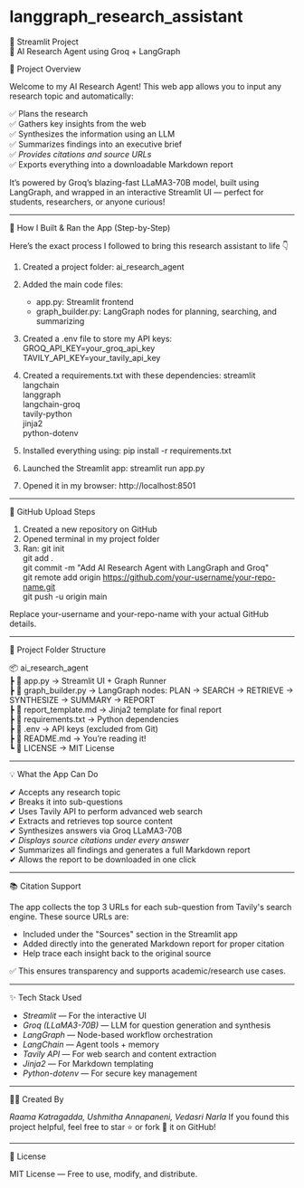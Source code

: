 # langgraph_research_assistant

🧠 Streamlit Project  
📄 AI Research Agent using Groq + LangGraph

📌 Project Overview

Welcome to my AI Research Agent! This web app allows you to input any research topic and automatically:

✅ Plans the research  
✅ Gathers key insights from the web  
✅ Synthesizes the information using an LLM  
✅ Summarizes findings into an executive brief  
✅ *Provides citations and source URLs*  
✅ Exports everything into a downloadable Markdown report

It’s powered by Groq’s blazing-fast LLaMA3-70B model, built using LangGraph, and wrapped in an interactive Streamlit UI — perfect for students, researchers, or anyone curious!

---

🚀 How I Built & Ran the App (Step-by-Step)

Here’s the exact process I followed to bring this research assistant to life 👇

1. Created a project folder: ai_research_agent

2. Added the main code files:
    - app.py: Streamlit frontend
    - graph_builder.py: LangGraph nodes for planning, searching, and summarizing

3. Created a .env file to store my API keys:
   GROQ_API_KEY=your_groq_api_key  
   TAVILY_API_KEY=your_tavily_api_key

4. Created a requirements.txt with these dependencies:
   streamlit  
   langchain  
   langgraph  
   langchain-groq  
   tavily-python  
   jinja2  
   python-dotenv

5. Installed everything using:
   pip install -r requirements.txt

6. Launched the Streamlit app:
   streamlit run app.py

7. Opened it in my browser:
   http://localhost:8501

---

🔁 GitHub Upload Steps

1. Created a new repository on GitHub
2. Opened terminal in my project folder
3. Ran:
   git init  
   git add .  
   git commit -m "Add AI Research Agent with LangGraph and Groq"  
   git remote add origin https://github.com/your-username/your-repo-name.git  
   git push -u origin main

Replace your-username and your-repo-name with your actual GitHub details.

---

📁 Project Folder Structure

📦 ai_research_agent  
┣ 📄 app.py → Streamlit UI + Graph Runner  
┣ 📄 graph_builder.py → LangGraph nodes: PLAN → SEARCH → RETRIEVE → SYNTHESIZE → SUMMARY → REPORT  
┣ 📄 report_template.md → Jinja2 template for final report  
┣ 📄 requirements.txt → Python dependencies  
┣ 📄 .env → API keys (excluded from Git)  
┣ 📄 README.md → You’re reading it!  
┗ 📄 LICENSE → MIT License

---

💡 What the App Can Do

✔ Accepts any research topic  
✔ Breaks it into sub-questions  
✔ Uses Tavily API to perform advanced web search  
✔ Extracts and retrieves top source content  
✔ Synthesizes answers via Groq LLaMA3-70B  
✔ *Displays source citations under every answer*  
✔ Summarizes all findings and generates a full Markdown report  
✔ Allows the report to be downloaded in one click

---

📚 Citation Support

The app collects the top 3 URLs for each sub-question from Tavily's search engine. These source URLs are:

- Included under the "Sources" section in the Streamlit app
- Added directly into the generated Markdown report for proper citation
- Help trace each insight back to the original source

✅ This ensures transparency and supports academic/research use cases.

---

✨ Tech Stack Used

- *Streamlit* — For the interactive UI
- *Groq (LLaMA3-70B)* — LLM for question generation and synthesis
- *LangGraph* — Node-based workflow orchestration
- *LangChain* — Agent tools + memory
- *Tavily API* — For web search and content extraction
- *Jinja2* — For Markdown templating
- *Python-dotenv* — For secure key management

---

👩‍💻 Created By

*Raama Katragadda, Ushmitha Annapaneni, Vedasri Narla*
If you found this project helpful, feel free to star ⭐ or fork 🍴 it on GitHub!

---

📄 License

MIT License — Free to use, modify, and distribute.
